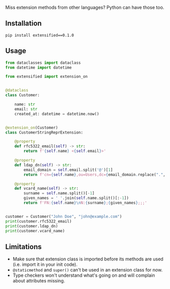 Miss extension methods from other languages? Python can have those too.

## Installation

```shell
pip install extensified==0.1.0
```

## Usage

```python
from dataclasses import dataclass
from datetime import datetime

from extensified import extension_on


@dataclass
class Customer:

    name: str
    email: str
    created_at: datetime = datetime.now()


@extension_on(Customer)
class CustomerStringReprExtension:

    @property
    def rfc5322_email(self) -> str:
        return f'{self.name} <{self.email}>'

    @property
    def ldap_dn(self) -> str:
        email_domain = self.email.split('@')[1]
        return f'cn={self.name},ou=Users,dc={email_domain.replace(".", ",dc=")}'

    @property
    def vcard_name(self) -> str:
        surname = self.name.split()[-1]
        given_names = ' '.join(self.name.split()[:-1])
        return f'FN:{self.name}\nN:{surname};{given_names};;;'


customer = Customer("John Doe", "john@example.com")
print(customer.rfc5322_email)
print(customer.ldap_dn)
print(customer.vcard_name)
```

## Limitations

- Make sure that extension class is imported before its methods are used (i.e. import it in your init code).
- `@staticmethod` and `super()` can't be used in an extension class for now.
- Type checkers won't understand what's going on and will complain about attributes missing.
